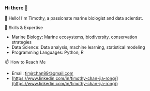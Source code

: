 ### Hi there 👋

👋 Hello! I'm Timothy, a passionate marine biologist and data scientist. 

🔧 Skills & Expertise
- Marine Biology: Marine ecosystems, biodiversity, conservation strategies
- Data Science: Data analysis, machine learning, statistical modeling
- Programming Languages: Python, R

📫 How to Reach Me
- Email: timjrchan89@gmail.com
- [https://www.linkedin.com/in/timothy-chan-jia-rong/](https://www.linkedin.com/in/timothy-chan-jia-rong/)
